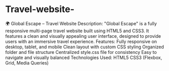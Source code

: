 # Travel-website-
🌍 Global Escape – Travel Website Description:  "Global Escape" is a fully responsive multi-page travel website built using HTML5 and CSS3. It features a clean and visually appealing user interface, designed to provide users with an immersive travel experience. 
Features:
Fully responsive on desktop, tablet, and mobile
Clean layout with custom CSS styling
Organized folder and file structure
Centralized style.css file for consistency
Easy to navigate and visually balanced
Technologies Used:
HTML5
CSS3 (Flexbox, Grid, Media Queries)
